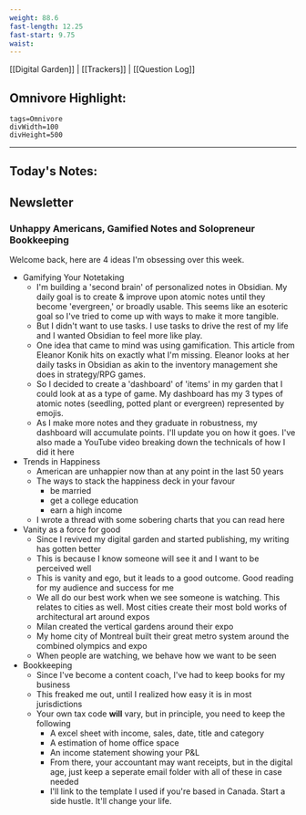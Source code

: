 ```yaml
---
weight: 88.6
fast-length: 12.25
fast-start: 9.75
waist:
---
```

[[Digital Garden]] | [[Trackers]] | [[Question Log]]

## Omnivore Highlight:

```spotlight-note
tags=Omnivore
divWidth=100
divHeight=500
```

---
## Today's Notes:

## Newsletter

### Unhappy Americans, Gamified Notes and Solopreneur Bookkeeping

Welcome back, here are 4 ideas I'm obsessing over this week.

- Gamifying Your Notetaking
	- I'm building a 'second brain' of personalized notes in Obsidian. My daily goal is to create & improve upon atomic notes until they become 'evergreen,' or broadly usable. This seems like an esoteric goal so I've tried to come up with ways to make it more tangible. 
	- But I didn't want to use tasks. I use tasks to drive the rest of my life and I wanted Obsidian to feel more like play.
	- One idea that came to mind was using gamification. This article from Eleanor Konik hits on exactly what I'm missing. Eleanor looks at her daily tasks in Obsidian as akin to the inventory management she does in strategy/RPG games.
	- So I decided to create a 'dashboard' of 'items' in my garden that I could look at as a type of game. My dashboard has my 3 types of atomic notes (seedling, potted plant or evergreen) represented by emojis.
	- As I make more notes and they graduate in robustness, my dashboard will accumulate points. I'll update you on how it goes. I've also made a YouTube video breaking down the technicals of how I did it here
- Trends in Happiness
	- American are unhappier now than at any point in the last 50 years
	- The ways to stack the happiness deck in your favour
		- be married
		- get a college education
		- earn a high income
	- I wrote a thread with some sobering charts that you can read here
- Vanity as a force for good
	- Since I revived my digital garden and started publishing, my writing has gotten better
	- This is because I know someone will see it and I want to be perceived well
	- This is vanity and ego, but it leads to a good outcome. Good reading for my audience and success for me
	- We all do our best work when we see someone is watching. This relates to cities as well. Most cities create their most bold works of architectural art around expos
	- Milan created the vertical gardens around their expo
	- My home city of Montreal built their great metro system around the combined olympics and expo 
	- When people are watching, we behave how we want to be seen
- Bookkeeping
	- Since I've become a content coach, I've had to keep books for my business
	- This freaked me out, until I realized how easy it is in most jurisdictions
	- Your own tax code **will** vary, but in principle, you need to keep the following
		- A excel sheet with income, sales, date, title and category
		- A estimation of home office space
		- An income statement showing your P&L
		- From there, your accountant may want receipts, but in the digital age, just keep a seperate email folder with all of these in case needed
		- I'll link to the template I used if you're based in Canada. Start a side hustle. It'll change your life.